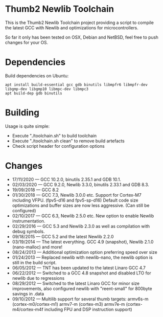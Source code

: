 # Thumb2 Newlib Toolchain
This is the Thumb2 Newlib Toolchain project providing a script to compile the latest GCC with Newlib and optimizations for microcontrollers.

So far it only has been tested on OSX, Debian and NetBSD, feel free to push changes for your OS.


# Dependencies

Build dependencies on Ubuntu:
```
apt install build-essential gcc gdb binutils libmpfr6 libmpfr-dev libgmp-dev libgmp10 libmpc-dev libmpc3
apt build-dep gdb binutils
```


# Building

Usage is quite simple:
* Execute "./toolchain.sh" to build toolchain
* Execute "./toolchain.sh clean" to remove build artefacts
* Check script header for configuration options


# Changes

* 17/11/2020 — GCC 10.2.0, binutils 2.35.1 and GDB 10.1.
* 02/03/2020 — GCC 9.2.0, Newlib 3.3.0, binutils 2.33.1 and GDB 8.3.
* 19/09/2018 — GCC 8.2
* 01/30/2018 — GCC 7.3, Newlib 3.0.0 etc. Support for Cortex-M7 including VFPU. (fpv5-d16 and fpv5-sp-d16)
               Default code size optimizations and buffer sizes are now less aggressive. (Can still be configured)
* 02/10/2017 — GCC 6.3, Newlib 2.5.0 etc. New option to enable Newlib instrumentation.
* 02/29/2016 — GCC 5.3 and Newlib 2.3.0 as well as compilation with debug symbols.
* 09/18/2015 — GCC 5.2 and the latest Newlib 2.2.0
* 03/19/2014 — The latest everything. GCC 4.9 (snapshot), Newlib 2.1.0 (nano-malloc) and more!
* 08/24/2013 — Additional optimization option preferring speed over size
* 01/24/2013 — Replaced newlib with newlib-nano, the newlib option is still in the build script.
* 06/05/2012 — TNT has been updated to the latest Linaro GCC 4.7
* 06/22/2012 — Switched to a GCC 4.8 snapshot and disabled LTO for newlib due to regressions
* 08/29/2012 — Switched to the latest Linaro GCC for minor size improvements, also configured newlib with "reent-small" for 800byte savings in .data
* 09/10/2012 — Multilib support for several thumb targets: armv6s-m (cortex-m0/cortex-m1) armv7-m (cortex-m3) armv7e-m (cortex-m4/cortex-m4f including FPU and DSP instruction support)
